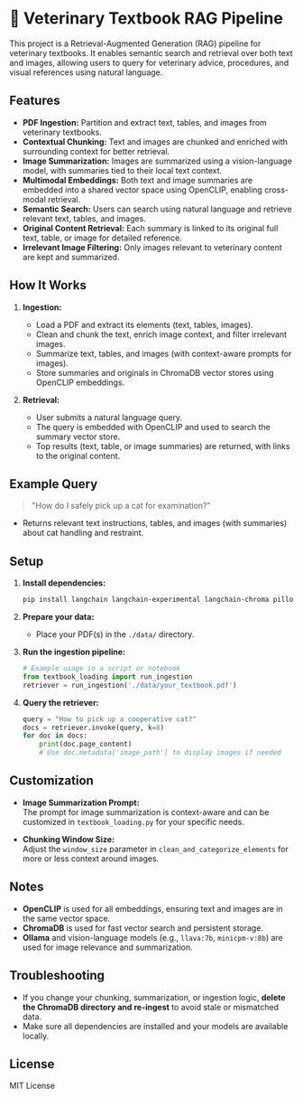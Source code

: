 # 🐾 Veterinary Textbook RAG Pipeline

This project is a Retrieval-Augmented Generation (RAG) pipeline for veterinary textbooks. It enables semantic search and retrieval over both text and images, allowing users to query for veterinary advice, procedures, and visual references using natural language.

## Features

- **PDF Ingestion:** Partition and extract text, tables, and images from veterinary textbooks.
- **Contextual Chunking:** Text and images are chunked and enriched with surrounding context for better retrieval.
- **Image Summarization:** Images are summarized using a vision-language model, with summaries tied to their local text context.
- **Multimodal Embeddings:** Both text and image summaries are embedded into a shared vector space using OpenCLIP, enabling cross-modal retrieval.
- **Semantic Search:** Users can search using natural language and retrieve relevant text, tables, and images.
- **Original Content Retrieval:** Each summary is linked to its original full text, table, or image for detailed reference.
- **Irrelevant Image Filtering:** Only images relevant to veterinary content are kept and summarized.

## How It Works

1. **Ingestion:**  
   - Load a PDF and extract its elements (text, tables, images).
   - Clean and chunk the text, enrich image context, and filter irrelevant images.
   - Summarize text, tables, and images (with context-aware prompts for images).
   - Store summaries and originals in ChromaDB vector stores using OpenCLIP embeddings.

2. **Retrieval:**  
   - User submits a natural language query.
   - The query is embedded with OpenCLIP and used to search the summary vector store.
   - Top results (text, table, or image summaries) are returned, with links to the original content.

## Example Query

> "How do I safely pick up a cat for examination?"

- Returns relevant text instructions, tables, and images (with summaries) about cat handling and restraint.

## Setup

1. **Install dependencies:**
   ```bash
   pip install langchain langchain-experimental langchain-chroma pillow open_clip_torch torch matplotlib unstructured pydantic
   ```

2. **Prepare your data:**
   - Place your PDF(s) in the `./data/` directory.

3. **Run the ingestion pipeline:**
   ```python
   # Example usage in a script or notebook
   from textbook_loading import run_ingestion
   retriever = run_ingestion('./data/your_textbook.pdf')
   ```

4. **Query the retriever:**
   ```python
   query = "How to pick up a cooperative cat?"
   docs = retriever.invoke(query, k=8)
   for doc in docs:
       print(doc.page_content)
       # Use doc.metadata['image_path'] to display images if needed
   ```

## Customization

- **Image Summarization Prompt:**  
  The prompt for image summarization is context-aware and can be customized in `textbook_loading.py` for your specific needs.

- **Chunking Window Size:**  
  Adjust the `window_size` parameter in `clean_and_categorize_elements` for more or less context around images.

## Notes

- **OpenCLIP** is used for all embeddings, ensuring text and images are in the same vector space.
- **ChromaDB** is used for fast vector search and persistent storage.
- **Ollama** and vision-language models (e.g., `llava:7b`, `minicpm-v:8b`) are used for image relevance and summarization.

## Troubleshooting

- If you change your chunking, summarization, or ingestion logic, **delete the ChromaDB directory and re-ingest** to avoid stale or mismatched data.
- Make sure all dependencies are installed and your models are available locally.

## License

MIT License
